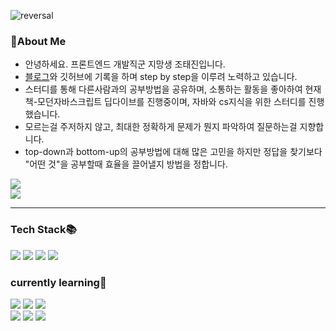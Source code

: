 
![reversal](https://capsule-render.vercel.app/api?type=waving&customColorList=0,2,2,5,30&height=180&section=header&text=안녕하세요!%20조태진입니다!%20&fontSize=32&animation=fadeIn%fontAlignY=50&fontColor=ffffff)


 <h3>💬About Me </h3>
  <ul>
   <li>안녕하세요. 프론트엔드 개발직군 지망생 조태진입니다. </li>
   <li><a href="https://velog.io/@samuel_">블로그</a>와 깃허브에 기록을 하며 step by step을 이루려 노력하고 있습니다.</li>
   <li>스터디를 통해 다른사람과의 공부방법을 공유하며, 소통하는 활동을 좋아하여 현재 책-모던자바스크립트 딥다이브를 진행중이며, 자바와 cs지식을 위한 스터디를 진행 했습니다. </li>
   <li>모르는걸 주저하지 않고, 최대한 정확하게 문제가 뭔지 파악하여 질문하는걸 지향합니다. </li>
   <li>top-down과 bottom-up의 공부방법에 대해 많은 고민을 하지만 정답을 찾기보다 "어떤 것"을 공부할때 효율을 끌어낼지 방법을 정합니다. </li>
  </ul>
  <div>
  <a href="https://velog.io/@samuel_">
  <img widh="48px" src="https://img.shields.io/badge/Velog%20-11B48A?style=flat-square&logo=Vimeo&logoColor=white&link=https://velog.io/@samuel_"/>
</a>
</div>
<a href="https://www.codewars.com/users/pangtj">
<img src="https://img.shields.io/badge/CodeWars-b1361e?style=flat-square&textColor=black&logo=Codewars&logoColor=white"/>
</a>

<hr/>

 ### Tech Stack📚
 <div>
<img src="https://img.shields.io/badge/HTML5-red?style=flat-square&textColor=black&logo=HTML5&logoColor=white"/> 
<img src="https://img.shields.io/badge/CSS3-blue?style=flat-square&textColor=black&logo=CSS3&logoColor=white"/>
<img src="https://img.shields.io/badge/JavaScript-yellow?style=flat-square&textColor=black&logo=JavaScript&logoColor=white"/>
<img src="https://img.shields.io/badge/React-61DAFB?style=flat-square&textColor=black&logo=React&logoColor=white"/>
</div>
 <h3> currently learning🌱</h3>
<div>
 <img src="https://img.shields.io/badge/styled-components-DB7093?style=flat-square&textColor=black&logo=styled-components&logoColor=white"/>
 <img src="https://img.shields.io/badge/Git-F05032?style=flat-square&textColor=black&logo=Git&logoColor=white"/>
 <img src="https://img.shields.io/badge/Next.js-000000?style=flat-square&textColor=black&logo=Next.js&logoColor=white"/>
 <br/>
 <img src="https://img.shields.io/badge/Redux-764ABC?style=flat-square&textColor=black&logo=Redux&logoColor=white"/>
 <img src="https://img.shields.io/badge/TypeScript-3178c6?style=flat-square&textColor=black&logo=TypeScript&logoColor=white"/>
 <img src="https://img.shields.io/badge/The Algorithms-00bcb4?style=flat-square&textColor=black&logo=The Algorithms&logoColor=white"/>
<br/>

 
</div>





<!--
**TaejinJ/TaejinJ** is a ✨ _special_ ✨ repository because its `README.md` (this file) appears on your GitHub profile.

Here are some ideas to get you started:

- 🔭 I’m currently working on ...
- 🌱 I’m currently learning ...
- 👯 I’m looking to collaborate on ...
- 🤔 I’m looking for help with ...
- 💬 Ask me about ...
- 📫 How to reach me: ...
- 😄 Pronouns: ...
- ⚡ Fun fact: ...
-->
